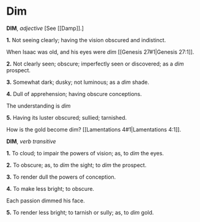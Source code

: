 # Dim

**DIM**, _adjective_ \[See [[Damp]].\]

**1.** Not seeing clearly; having the vision obscured and indistinct.

When Isaac was old, and his eyes were _dim_ [[Genesis 27#1|Genesis 27:1]].

**2.** Not clearly seen; obscure; imperfectly seen or discovered; as a _dim_ prospect.

**3.** Somewhat dark; dusky; not luminous; as a _dim_ shade.

**4.** Dull of apprehension; having obscure conceptions.

The understanding is _dim_

**5.** Having its luster obscured; sullied; tarnished.

How is the gold become dim? [[Lamentations 4#1|Lamentations 4:1]].

**DIM**, _verb transitive_

**1.** To cloud; to impair the powers of vision; as, to _dim_ the eyes.

**2.** To obscure; as, to _dim_ the sight; to _dim_ the prospect.

**3.** To render dull the powers of conception.

**4.** To make less bright; to obscure.

Each passion dimmed his face.

**5.** To render less bright; to tarnish or sully; as, to _dim_ gold.